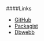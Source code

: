 ####Links

* [GitHub](https://github.com/canax/anax-flat)
* [Packagist](https://packagist.org/packages/mos/anax-flat)
* [Dbwebb](https://dbwebb.se)
